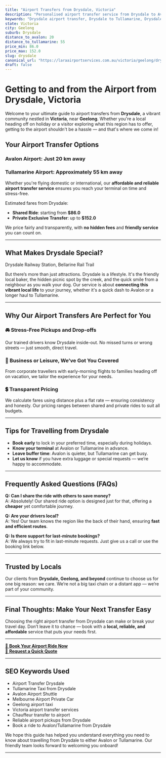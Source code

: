 ```yaml
---
title: "Airport Transfers from Drysdale, Victoria"
description: "Personalised airport transfer service from Drysdale to Avalon and Tullamarine airports. Enjoy a smooth, affordable ride with us!"
keywords: "Drysdale airport transfer, Drysdale to Tullamarine, Drysdale to Avalon, airport taxi Drysdale, private airport transfer Drysdale, shared ride Drysdale, Drysdale transfers, airport shuttle Drysdale, book Drysdale airport taxi, affordable Drysdale airport transfer, Drysdale airport transfer service, airport transfer Geelong, airport transfer Melbourne, Melbourne airport taxi, airport transfers Victoria, Tullamarine airport shuttle, Avalon airport transfers, Melbourne private transfer, airport transport services Melbourne"
state: Victoria
city: Geelong
suburb: Drysdale
distance_to_avalon: 20
distance_to_tullamarine: 55
price_min: 86.0
price_max: 152.0
slug: drysdale
canonical_url: "https://laraairportservices.com.au/victoria/geelong/drysdale/"
draft: false
---
```


# Getting to and from the Airport from Drysdale, Victoria

Welcome to your ultimate guide to airport transfers from **Drysdale**, a vibrant community nestled in **Victoria**, near **Geelong**. Whether you're a local heading off on holiday or a visitor exploring what this region has to offer, getting to the airport shouldn't be a hassle — and that's where we come in!

## Your Airport Transfer Options

### Avalon Airport: Just 20 km away  
### Tullamarine Airport: Approximately 55 km away

Whether you're flying domestic or international, our **affordable and reliable airport transfer service** ensures you reach your terminal on time and stress-free.

Estimated fares from Drysdale:
- **Shared Ride**: starting from **$86.0**
- **Private Exclusive Transfer**: up to **$152.0**

We price fairly and transparently, with **no hidden fees** and **friendly service** you can count on.

---

## What Makes Drysdale Special?

Drysdale Railway Station, Bellarine Rail Trail

But there’s more than just attractions. Drysdale is a lifestyle. It's the friendly local baker, the hidden picnic spot by the creek, and the quick smile from a neighbour as you walk your dog. Our service is about **connecting this vibrant local life** to your journey, whether it's a quick dash to Avalon or a longer haul to Tullamarine.

---

## Why Our Airport Transfers Are Perfect for You

### 🚘 Stress-Free Pickups and Drop-offs
Our trained drivers know Drysdale inside-out. No missed turns or wrong streets — just smooth, direct travel.

### 💼 Business or Leisure, We’ve Got You Covered
From corporate travellers with early-morning flights to families heading off on vacation, we tailor the experience for your needs.

### 💲 Transparent Pricing
We calculate fares using distance plus a flat rate — ensuring consistency and honesty. Our pricing ranges between shared and private rides to suit all budgets.

---

## Tips for Travelling from Drysdale

- **Book early** to lock in your preferred time, especially during holidays.
- **Know your terminal** at Avalon or Tullamarine in advance.
- **Leave buffer time**: Avalon is quieter, but Tullamarine can get busy.
- **Let us know** if you have extra luggage or special requests — we’re happy to accommodate.

---

## Frequently Asked Questions (FAQs)

**Q: Can I share the ride with others to save money?**  
A: Absolutely! Our shared ride option is designed just for that, offering a **cheaper** yet comfortable journey.

**Q: Are your drivers local?**  
A: Yes! Our team knows the region like the back of their hand, ensuring **fast and efficient routes**.

**Q: Is there support for last-minute bookings?**  
A: We always try to fit in last-minute requests. Just give us a call or use the booking link below.

---

## Trusted by Locals

Our clients from **Drysdale, Geelong, and beyond** continue to choose us for one big reason: we care. We’re not a big taxi chain or a distant app — we’re part of your community.

---

## Final Thoughts: Make Your Next Transfer Easy

Choosing the right airport transfer from Drysdale can make or break your travel day. Don’t leave it to chance — book with a **local, reliable, and affordable** service that puts your needs first.

---

[📅 **Book Your Airport Ride Now**](https://laraairportservices.square.site/s/appointments)  
[📧 **Request a Quick Quote**](https://laraairportservices.square.site/contact-us)

---

## SEO Keywords Used
- Airport Transfer Drysdale
- Tullamarine Taxi from Drysdale
- Avalon Airport Shuttle
- Melbourne Airport Private Car
- Geelong airport taxi
- Victoria airport transfer services
- Chauffeur transfer to airport
- Reliable airport pickups from Drysdale
- Book a ride to Avalon/Tullamarine from Drysdale

We hope this guide has helped you understand everything you need to know about travelling from Drysdale to either Avalon or Tullamarine. Our friendly team looks forward to welcoming you onboard!

---
